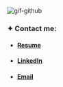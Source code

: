 ![gif-github](https://user-images.githubusercontent.com/75865332/156066839-b1427226-2d61-4673-8b96-bdfafc100197.gif)

### ✦ Contact me:
- #### [Resume](https://github.com/Carolinalmrz89/Carolinalmrz89/files/8476976/cv-almaraz-carolina.pdf)
- #### [LinkedIn](https://www.linkedin.com/in/carolina-almaraz/)
- #### [Email](lais.carolina.almaraz89@gmail.com) 
 

